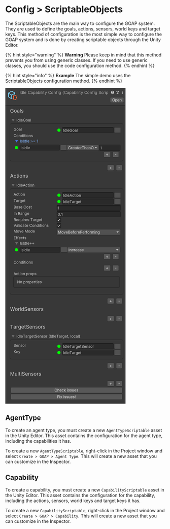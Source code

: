 # Config > ScriptableObjects

The ScriptableObjects are the main way to configure the GOAP system. They are used to define the goals, actions, sensors, world keys and target keys. This method of configuration is the most simple way to configure the GOAP system and is done by creating scriptable objects through the Unity Editor. 

{% hint style="warning" %}
**Warning** Please keep in mind that this method prevents you from using generic classes. If you need to use generic classes, you should use the code configuration method.
{% endhint %}

{% hint style="info" %}
**Example** The simple demo uses the ScriptableObjects configuration method.
{% endhint %}

![scriptable_configs.png](../images/scriptable_configs.png)

## AgentType

To create an agent type, you must create a new `AgentTypeScriptable` asset in the Unity Editor. This asset contains the configuration for the agent type, including the capabilities it has.

To create a new `AgentTypeScriptable`, right-click in the Project window and select `Create > GOAP > Agent Type`. This will create a new asset that you can customize in the Inspector.

## Capability

To create a capability, you must create a new `CapabilityScriptable` asset in the Unity Editor. This asset contains the configuration for the capability, including the actions, sensors, world keys and target keys it has.

To create a new `CapabilityScriptable`, right-click in the Project window and select `Create > GOAP > Capability`. This will create a new asset that you can customize in the Inspector.